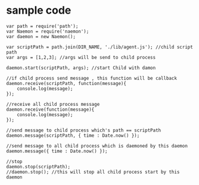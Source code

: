 # sample code    
    var path = require('path');
    var Naemon = require('naemon');
    var daemon = new Naemon();

    var scriptPath = path.join(DIR_NAME, './lib/agent.js'); //child script path
    var args = [1,2,3]; //args will be send to child process

    daemon.start(scriptPath, args); //start Child with damon

    //if child process send message , this function will be callback
    daemon.receive(scriptPath, function(message){
        console.log(message);
    });

    //receive all child process message 
    daemon.receive(function(message){
        console.log(message);
    });

    //send message to child process which's path == scriptPath 
    daemon.message(scriptPath, { time : Date.now() });

    //send message to all child process which is daemoned by this daemon
    daemon.message({ time : Date.now() });

    //stop
    daemon.stop(scriptPath);
    //daemon.stop(); //this will stop all child process start by this daemon